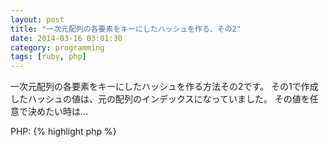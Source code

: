 ```yaml
---
layout: post
title: "一次元配列の各要素をキーにしたハッシュを作る、その2"
date: 2014-03-16 03:01:30
category: programming
tags: [ruby, php]
---
```


一次元配列の各要素をキーにしたハッシュを作る方法その2です。
その1で作成したハッシュの値は、元の配列のインデックスになっていました。
その値を任意で決めたい時は…

PHP:
{% highlight php %}
<?php
$a = range('a', 'z');
$h = array_fill_keys($a, 'value');
{% endhighlight %}

Ruby:
{% highlight ruby %}
a = 'a'..'z'
h = Hash[a.map.each {|v| [v, 'value']}]
{% endhighlight %}

Ruby で値を nil にしたい時は別パターンがある、と。
色んな書き方が出来て楽しい！

{% highlight ruby %}
a = 'a'..'z'
h = Hash[a.to_a.product]
{% endhighlight %}

